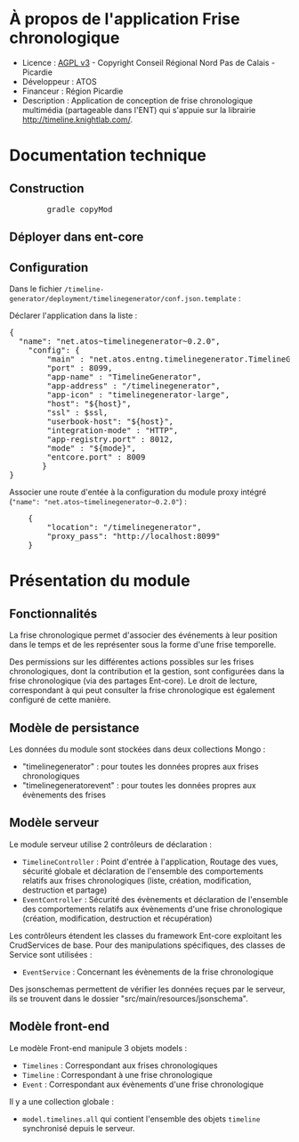# À propos de l'application Frise chronologique

* Licence : [AGPL v3](http://www.gnu.org/licenses/agpl.txt) - Copyright Conseil Régional Nord Pas de Calais - Picardie
* Développeur : ATOS
* Financeur : Région Picardie
* Description : Application de conception de frise chronologique multimédia  (partageable dans l'ENT) qui s'appuie sur la librairie  http://timeline.knightlab.com/.

# Documentation technique

## Construction

<pre>
		gradle copyMod
</pre>

## Déployer dans ent-core

## Configuration

Dans le fichier `/timeline-generator/deployment/timelinegenerator/conf.json.template` :

Déclarer l'application dans la liste :
<pre>
{
  "name": "net.atos~timelinegenerator~0.2.0",
	"config": {
	    "main" : "net.atos.entng.timelinegenerator.TimelineGenerator",
	    "port" : 8099,
	    "app-name" : "TimelineGenerator",
	    "app-address" : "/timelinegenerator",
	    "app-icon" : "timelinegenerator-large",
	    "host": "${host}",
	    "ssl" : $ssl,
	    "userbook-host": "${host}",
	    "integration-mode" : "HTTP",
	    "app-registry.port" : 8012,
	    "mode" : "${mode}",
	    "entcore.port" : 8009
       }
}
</pre>

Associer une route d'entée à la configuration du module proxy intégré (`"name": "net.atos~timelinegenerator~0.2.0"`) :
<pre>
	{
		"location": "/timelinegenerator",
		"proxy_pass": "http://localhost:8099"
	}
</pre>

# Présentation du module

## Fonctionnalités

La frise chronologique permet d'associer des événements à leur position dans le temps et de les représenter sous la forme d'une frise temporelle.

Des permissions sur les différentes actions possibles sur les frises chronologiques, dont la contribution et la gestion, sont configurées dans la frise chronologique (via des partages Ent-core).
Le droit de lecture, correspondant à qui peut consulter la frise chronologique est également configuré de cette manière.

## Modèle de persistance

Les données du module sont stockées dans deux collections Mongo :
 - "timelinegenerator" : pour toutes les données propres aux frises chronologiques
 - "timelinegeneratorevent" : pour toutes les données propres aux évènements des frises

## Modèle serveur

Le module serveur utilise 2 contrôleurs de déclaration :

* `TimelineController` : Point d'entrée à l'application, Routage des vues, sécurité globale et déclaration de l'ensemble des comportements relatifs aux frises chronologiques (liste, création, modification, destruction et partage)
* `EventController` : Sécurité des évènements et déclaration de l'ensemble des comportements relatifs aux évènements d'une frise chronologique (création, modification, destruction et récupération)

Les contrôleurs étendent les classes du framework Ent-core exploitant les CrudServices de base. Pour des manipulations spécifiques, des classes de Service sont utilisées :

* `EventService` : Concernant les évènements de la frise chronologique

Des jsonschemas permettent de vérifier les données reçues par le serveur, ils se trouvent dans le dossier "src/main/resources/jsonschema".

## Modèle front-end

Le modèle Front-end manipule 3 objets models :

* `Timelines` : Correspondant aux frises chronologiques
* `Timeline` : Correspondant à une frise chronologique
* `Event` : Correspondant aux évènements d'une frise chronologique

Il y a une collection globale :

* `model.timelines.all` qui contient l'ensemble des objets `timeline` synchronisé depuis le serveur.
